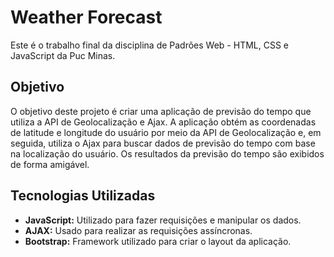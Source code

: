 # Weather Forecast

Este é o trabalho final da disciplina de Padrões Web - HTML, CSS e JavaScript da Puc Minas.

## Objetivo

O objetivo deste projeto é criar uma aplicação de previsão do tempo que utiliza a API de Geolocalização e Ajax. A aplicação obtém as coordenadas de latitude e longitude do usuário por meio da API de Geolocalização e, em seguida, utiliza o Ajax para buscar dados de previsão do tempo com base na localização do usuário. Os resultados da previsão do tempo são exibidos de forma amigável.

## Tecnologias Utilizadas

- **JavaScript:** Utilizado para fazer requisições e manipular os dados.
- **AJAX:** Usado para realizar as requisições assíncronas.
- **Bootstrap:** Framework utilizado para criar o layout da aplicação.

